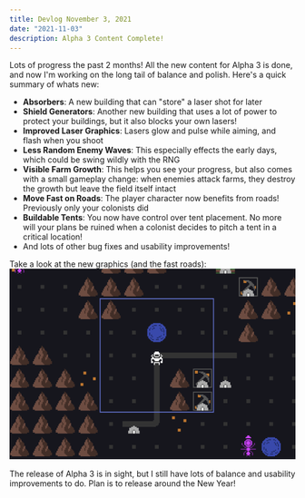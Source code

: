 ```yaml
---
title: Devlog November 3, 2021
date: "2021-11-03"
description: Alpha 3 Content Complete!
---
```


Lots of progress the past 2 months! All the new content for Alpha 3 is done, and now I'm working on the long tail of balance and polish. Here's a quick summary of whats new:

- **Absorbers**: A new building that can "store" a laser shot for later
- **Shield Generators**: Another new building that uses a lot of power to protect your buildings, but it also blocks your own lasers!
- **Improved Laser Graphics**: Lasers glow and pulse while aiming, and flash when you shoot
- **Less Random Enemy Waves**: This especially effects the early days, which could be swing wildly with the RNG
- **Visible Farm Growth**: This helps you see your progress, but also comes with a small gameplay change: when enemies attack farms, they destroy the growth but leave the field itself intact
- **Move Fast on Roads**: The player character now benefits from roads! Previously only your colonists did
- **Buildable Tents**: You now have control over tent placement. No more will your plans be ruined when a colonist decides to pitch a tent in a critical location!
- And lots of other bug fixes and usability improvements!

Take a look at the new graphics (and the fast roads):
![laser](./fast-roads.gif)

The release of Alpha 3 is in sight, but I still have lots of balance and usability improvements to do. Plan is to release around the New Year!